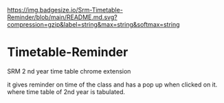 
https://img.badgesize.io/Srm-Timetable-Reminder/blob/main/README.md.svg?compression=gzip&label=string&max=string&softmax=string

# Timetable-Reminder
SRM 2 nd year time table chrome extension

it gives reminder on time of the class
and has a pop up when clicked on it.
where time table of 2nd year is tabulated.
